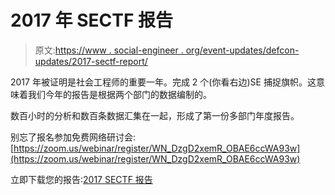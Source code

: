 # 2017 年 SECTF 报告

> 原文:[https://www . social-engineer . org/event-updates/defcon-updates/2017-sectf-report/](https://www.social-engineer.org/event-updates/defcon-updates/2017-sectf-report/)

2017 年被证明是社会工程师的重要一年。完成 2 个(你看右边)SE 捕捉旗帜。这意味着我们今年的报告是根据两个部门的数据编制的。

数百小时的分析和数百条数据汇集在一起，形成了第一份多部门年度报告。

别忘了报名参加免费网络研讨会:[https://zoom.us/webinar/register/WN_DzgD2xemR_OBAE6ccWA93w](https://zoom.us/webinar/register/WN_DzgD2xemR_OBAE6ccWA93w)

立即下载您的报告:[2017 SECTF 报告](https://www.social-engineer.org/wp-content/uploads/2017/11/SECTF-2017.pdf)